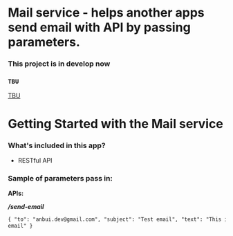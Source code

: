 # Mail service - helps another apps send email with API by passing parameters.

### This project is in develop now

### `TBU`

[TBU](TBU)

# Getting Started with the Mail service

### **What's included in this app?**

- RESTful API

### **Sample of parameters pass in:**

**APIs:**

**_/send-email_**

```html
{ "to": "anbui.dev@gmail.com", "subject": "Test email", "text": "This is a test
email" }
```
